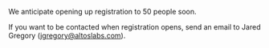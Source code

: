 
We anticipate opening up registration to 50 people soon. 

If you want to be contacted when registration opens, send an email to Jared Gregory (jgregory@altoslabs.com). 
